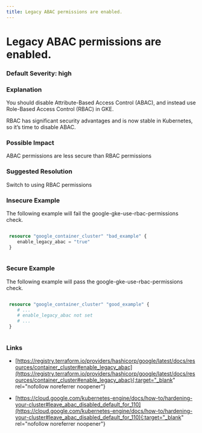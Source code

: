 ```yaml
---
title: Legacy ABAC permissions are enabled.
---
```


# Legacy ABAC permissions are enabled.

### Default Severity: <span class="severity high">high</span>

### Explanation

You should disable Attribute-Based Access Control (ABAC), and instead use Role-Based Access Control (RBAC) in GKE.

RBAC has significant security advantages and is now stable in Kubernetes, so it’s time to disable ABAC.

### Possible Impact
ABAC permissions are less secure than RBAC permissions

### Suggested Resolution
Switch to using RBAC permissions


### Insecure Example

The following example will fail the google-gke-use-rbac-permissions check.
```terraform

 resource "google_container_cluster" "bad_example" {
 	enable_legacy_abac = "true"
 }
 
```



### Secure Example

The following example will pass the google-gke-use-rbac-permissions check.
```terraform

 resource "google_container_cluster" "good_example" {
 	# ...
 	# enable_legacy_abac not set
 	# ...
 }
 
```



### Links


- [https://registry.terraform.io/providers/hashicorp/google/latest/docs/resources/container_cluster#enable_legacy_abac](https://registry.terraform.io/providers/hashicorp/google/latest/docs/resources/container_cluster#enable_legacy_abac){:target="_blank" rel="nofollow noreferrer noopener"}

- [https://cloud.google.com/kubernetes-engine/docs/how-to/hardening-your-cluster#leave_abac_disabled_default_for_110](https://cloud.google.com/kubernetes-engine/docs/how-to/hardening-your-cluster#leave_abac_disabled_default_for_110){:target="_blank" rel="nofollow noreferrer noopener"}




